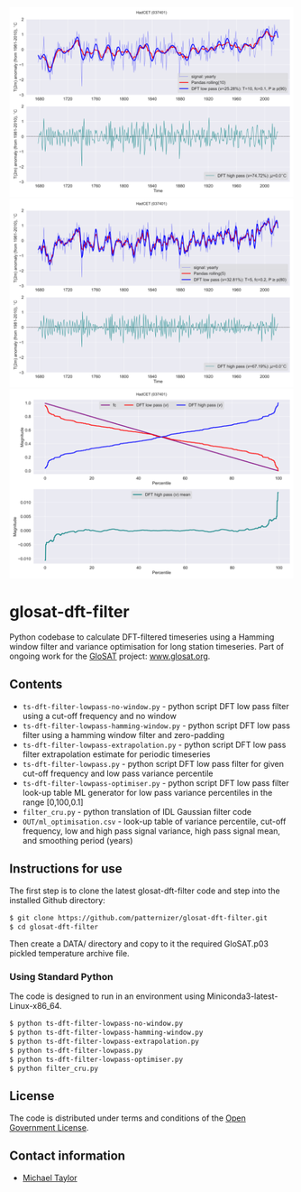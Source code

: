 ![image](https://github.com/patternizer/glosat-dft-filter/blob/main/ts-dft-filter-pctl-90.png)
![image](https://github.com/patternizer/glosat-dft-filter/blob/main/ts-dft-filter-pctl-80.png)
![image](https://github.com/patternizer/glosat-dft-filter/blob/main/ts-dft-filter-optimisation.png)

# glosat-dft-filter

Python codebase to calculate DFT-filtered timeseries using a Hamming window filter and variance optimisation for long station timeseries. Part of ongoing work for the [GloSAT](https://www.glosat.org) project: www.glosat.org. 

## Contents

* `ts-dft-filter-lowpass-no-window.py` - python script DFT low pass filter using a cut-off frequency and no window
* `ts-dft-filter-lowpass-hamming-window.py` - python script DFT low pass filter using a hamming window filter and zero-padding
* `ts-dft-filter-lowpass-extrapolation.py` - python script DFT low pass filter extrapolation estimate for periodic timeseries
* `ts-dft-filter-lowpass.py` - python script DFT low pass filter for given cut-off frequency and low pass variance percentile
* `ts-dft-filter-lowpass-optimiser.py` - python script DFT low pass filter look-up table ML generator for low pass variance percentiles in the range [0,100,0.1]
* `filter_cru.py` - python translation of IDL Gaussian filter code
* `OUT/ml_optimisation.csv` - look-up table of variance percentile, cut-off frequency, low and high pass signal variance, high pass signal mean, and smoothing period (years)

## Instructions for use

The first step is to clone the latest glosat-dft-filter code and step into the installed Github directory: 

    $ git clone https://github.com/patternizer/glosat-dft-filter.git
    $ cd glosat-dft-filter

Then create a DATA/ directory and copy to it the required GloSAT.p03 pickled temperature archive file.

### Using Standard Python

The code is designed to run in an environment using Miniconda3-latest-Linux-x86_64.

    $ python ts-dft-filter-lowpass-no-window.py
    $ python ts-dft-filter-lowpass-hamming-window.py
    $ python ts-dft-filter-lowpass-extrapolation.py
    $ python ts-dft-filter-lowpass.py
    $ python ts-dft-filter-lowpass-optimiser.py
    $ python filter_cru.py

## License

The code is distributed under terms and conditions of the [Open Government License](http://www.nationalarchives.gov.uk/doc/open-government-licence/version/3/).

## Contact information

* [Michael Taylor](michael.a.taylor@uea.ac.uk)


